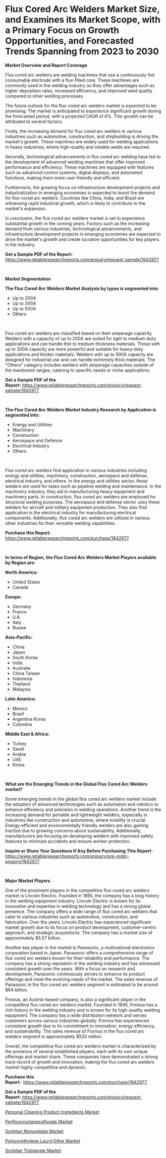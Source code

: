 <p><h1>Flux Cored Arc Welders Market Size, and Examines its Market Scope, with a Primary Focus on Growth Opportunities, and Forecasted Trends Spanning from 2023 to 2030</h1></p><p><strong>Market Overview and Report Coverage</strong></p>
<p><p>Flux cored arc welders are welding machines that use a continuously fed consumable electrode with a flux-filled core. These machines are commonly used in the welding industry as they offer advantages such as higher deposition rates, increased efficiency, and improved weld quality compared to other welding processes.</p><p>The future outlook for the flux cored arc welders market is expected to be promising. The market is anticipated to experience significant growth during the forecasted period, with a projected CAGR of 6%. This growth can be attributed to several factors.</p><p>Firstly, the increasing demand for flux cored arc welders in various industries such as automotive, construction, and shipbuilding is driving the market's growth. These machines are widely used for welding applications in heavy industries, where high-quality and reliable welds are required.</p><p>Secondly, technological advancements in flux cored arc welding have led to the development of advanced welding machines that offer improved performance and efficiency. These machines are equipped with features such as advanced control systems, digital displays, and automated functions, making them more user-friendly and efficient.</p><p>Furthermore, the growing focus on infrastructure development projects and industrialization in emerging economies is expected to boost the demand for flux cored arc welders. Countries like China, India, and Brazil are witnessing rapid industrial growth, which is likely to contribute to the market's expansion.</p><p>In conclusion, the flux cored arc welders market is set to experience substantial growth in the coming years. Factors such as the increasing demand from various industries, technological advancements, and infrastructure development projects in emerging economies are expected to drive the market's growth and create lucrative opportunities for key players in the industry.</p></p>
<p><strong>Get a Sample PDF of the Report:</strong> <a href="https://www.reliableresearchreports.com/enquiry/request-sample/1642977">https://www.reliableresearchreports.com/enquiry/request-sample/1642977</a></p>
<p>&nbsp;</p>
<p><strong>Market Segmentation</strong></p>
<p><strong>The Flux Cored Arc Welders Market Analysis by types is segmented into:</strong></p>
<p><ul><li>Up to 200A</li><li>Up to 300A</li><li>Up to 500A</li><li>Others</li></ul></p>
<p>&nbsp;</p>
<p><p>Flux cored arc welders are classified based on their amperage capacity. Welders with a capacity of up to 200A are suited for light to medium-duty applications and can handle thin to medium thickness materials. Those with up to 300A capacity are more powerful and suitable for heavy-duty applications and thicker materials. Welders with up to 500A capacity are designed for industrial use and can handle extremely thick materials. The "Others" category includes welders with amperage capacities outside of the mentioned ranges, catering to specific needs or niche applications.</p></p>
<p><strong>Get a Sample PDF of the Report:</strong>&nbsp;<a href="https://www.reliableresearchreports.com/enquiry/request-sample/1642977">https://www.reliableresearchreports.com/enquiry/request-sample/1642977</a></p>
<p>&nbsp;</p>
<p><strong>The Flux Cored Arc Welders Market Industry Research by Application is segmented into:</strong></p>
<p><ul><li>Energy and Utilities</li><li>Machinery</li><li>Construction</li><li>Aerospace and Defence</li><li>Electrical Industry</li><li>Others</li></ul></p>
<p>&nbsp;</p>
<p><p>Flux cored arc welders find application in various industries including energy and utilities, machinery, construction, aerospace and defense, electrical industry, and others. In the energy and utilities sector, these welders are used for tasks such as pipeline welding and maintenance. In the machinery industry, they aid in manufacturing heavy equipment and machinery parts. In construction, flux cored arc welders are employed for structural welding purposes. The aerospace and defense sector uses these welders for aircraft and military equipment production. They also find application in the electrical industry for manufacturing electrical components. Additionally, flux cored arc welders are utilized in various other industries for their versatile welding capabilities.</p></p>
<p><strong>Purchase this Report:</strong>&nbsp; <a href="https://www.reliableresearchreports.com/purchase/1642977">https://www.reliableresearchreports.com/purchase/1642977</a></p>
<p>&nbsp;</p>
<p><strong>In terms of Region, the Flux Cored Arc Welders Market Players available by Region are:</strong></p>
<p>
    <p> <strong> North America: </strong>
        <ul>
            <li>United States</li>
            <li>Canada</li>
        </ul>
        </p> 
    <p> <strong> Europe: </strong>
        <ul>
            <li>Germany</li>
            <li>France</li>
            <li>U.K.</li>
            <li>Italy</li>
            <li>Russia</li>
        </ul>
        </p> 
    <p> <strong> Asia-Pacific: </strong>
        <ul>
            <li>China</li>
            <li>Japan</li>
            <li>South Korea</li>
            <li>India</li>
            <li>Australia</li>
            <li>China Taiwan</li>
            <li>Indonesia</li>
            <li>Thailand</li>
            <li>Malaysia</li>
        </ul>
        </p> 
    <p> <strong> Latin America: </strong>
        <ul>
            <li>Mexico</li>
            <li>Brazil</li>
            <li>Argentina Korea</li>
            <li>Colombia</li>
        </ul>
        </p> 
    <p> <strong> Middle East & Africa: </strong>
        <ul>
            <li>Turkey</li>
            <li>Saudi</li>
            <li>Arabia</li>
            <li>UAE</li>
            <li>Korea</li>
        </ul>
    </p>
    </p>
<p>&nbsp;</p>
<p><strong>What are the Emerging Trends in the Global Flux Cored Arc Welders market?</strong></p>
<p><p>Some emerging trends in the global flux cored arc welders market include the adoption of advanced technologies such as automation and robotics to enhance efficiency and precision in welding operations. Another trend is the increasing demand for portable and lightweight welders, especially in industries like construction and automotive, where mobility is crucial. Energy-efficient and environmentally friendly welders are also gaining traction due to growing concerns about sustainability. Additionally, manufacturers are focusing on developing welders with improved safety features to minimize accidents and ensure worker protection.</p></p>
<p><strong>Inquire or Share Your Questions If Any Before Purchasing This Report</strong>- <a href="https://www.reliableresearchreports.com/enquiry/pre-order-enquiry/1642977">https://www.reliableresearchreports.com/enquiry/pre-order-enquiry/1642977</a></p>
<p>&nbsp;</p>
<p><strong>Major Market Players</strong></p>
<p><p>One of the prominent players in the competitive flux cored arc welders market is Lincoln Electric. Founded in 1895, the company has a long history in the welding equipment industry. Lincoln Electric is known for its innovation and expertise in welding technology and has a strong global presence. The company offers a wide range of flux cored arc welders that cater to various industries such as automotive, construction, and fabrication. Over the years, Lincoln Electric has experienced significant market growth due to its focus on product development, customer-centric approach, and strategic acquisitions. The company has a market size of approximately $5.57 billion.</p><p>Another key player in the market is Panasonic, a multinational electronics corporation based in Japan. Panasonic offers a comprehensive range of flux cored arc welders known for their reliability and performance. The company has a strong reputation in the welding industry and has witnessed consistent growth over the years. With a focus on research and development, Panasonic continuously strives to enhance its product offerings and meet the evolving needs of the market. The sales revenue of Panasonic in the flux cored arc welders segment is estimated to be around $64 billion.</p><p>Fronius, an Austria-based company, is also a significant player in the competitive flux cored arc welders market. Founded in 1945, Fronius has a rich history in the welding industry and is known for its high-quality welding equipment. The company has a wide distribution network and serves customers across various industries globally. Fronius has experienced consistent growth due to its commitment to innovation, energy efficiency, and sustainability. The sales revenue of Fronius in the flux cored arc welders segment is approximately $520 million.</p><p>Overall, the competitive flux cored arc welders market is characterized by the presence of several established players, each with its own unique offerings and market share. These companies have demonstrated a strong track record of growth and innovation, making the flux cored arc welders market highly competitive and dynamic.</p></p>
<p><strong>Purchase this Report:</strong>&nbsp;&nbsp;<a href="https://www.reliableresearchreports.com/purchase/1642977">https://www.reliableresearchreports.com/purchase/1642977</a></p>
<p></p>
<p><strong>Get a Sample PDF of the Report:</strong>&nbsp;<a href="https://www.reliableresearchreports.com/enquiry/request-sample/1642977">https://www.reliableresearchreports.com/enquiry/request-sample/1642977</a></p>
<p><p><a href="https://medium.com/@sandyabbott2023/personal-cleaning-product-ingredients-market-size-market-outlook-and-market-forecast-2023-to-6e0d9ee326d8">Personal Cleaning Product Ingredients Market</a></p><p><a href="https://medium.com/@larrycrooks1923/perfluorooctanesulfonate-market-competitive-analysis-market-trends-and-forecast-to-2030-a931fdfe26e8">Perfluorooctanesulfonate Market</a></p><p><a href="https://medium.com/@isaiasmarks/sorbitan-monooleate-market-exploring-market-share-market-trends-and-future-growth-7371faf8b91c">Sorbitan Monooleate Market</a></p><p><a href="https://medium.com/@devyncasper/analyzing-polyoxyethylene-lauryl-ether-market-global-industry-perspective-and-forecast-2023-to-228d6ab1a2b5">Polyoxyethylene Lauryl Ether Market</a></p><p><a href="https://medium.com/@cameronhuel/sorbitan-tristearate-market-the-key-to-successful-business-strategy-forecast-till-2030-1f251d86f3c2">Sorbitan Tristearate Market</a></p></p>